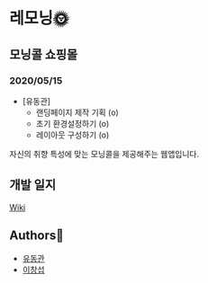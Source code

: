 # 레모닝🌞

## 모닝콜 쇼핑몰

### 2020/05/15
- [유동관]
  - 랜딩페이지 제작 기획 (o)
  - 초기 환경설정하기    (o)
  - 레이아웃 구성하기    (o)

자신의 취향 특성에 맞는 모닝콜을 제공해주는 웹앱입니다.

## 개발 일지
[Wiki]()

## Authors👨

- [유동관]()
- [이창섭]()
